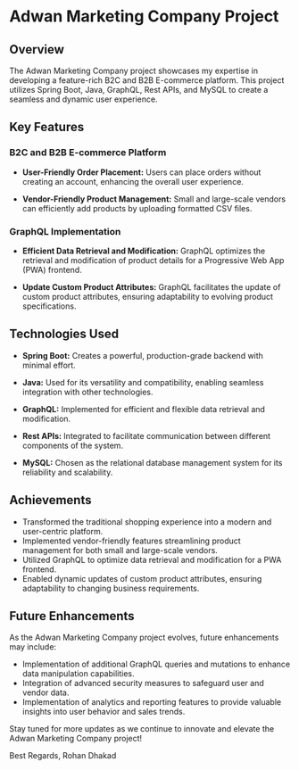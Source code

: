 # Adwan Marketing Company Project

## Overview

The Adwan Marketing Company project showcases my expertise in developing a feature-rich B2C and B2B E-commerce platform. This project utilizes Spring Boot, Java, GraphQL, Rest APIs, and MySQL to create a seamless and dynamic user experience.

## Key Features

### B2C and B2B E-commerce Platform

- **User-Friendly Order Placement:** Users can place orders without creating an account, enhancing the overall user experience.

- **Vendor-Friendly Product Management:** Small and large-scale vendors can efficiently add products by uploading formatted CSV files.

### GraphQL Implementation

- **Efficient Data Retrieval and Modification:** GraphQL optimizes the retrieval and modification of product details for a Progressive Web App (PWA) frontend.

- **Update Custom Product Attributes:** GraphQL facilitates the update of custom product attributes, ensuring adaptability to evolving product specifications.

## Technologies Used

- **Spring Boot:** Creates a powerful, production-grade backend with minimal effort.

- **Java:** Used for its versatility and compatibility, enabling seamless integration with other technologies.

- **GraphQL:** Implemented for efficient and flexible data retrieval and modification.

- **Rest APIs:** Integrated to facilitate communication between different components of the system.

- **MySQL:** Chosen as the relational database management system for its reliability and scalability.

## Achievements

- Transformed the traditional shopping experience into a modern and user-centric platform.
- Implemented vendor-friendly features streamlining product management for both small and large-scale vendors.
- Utilized GraphQL to optimize data retrieval and modification for a PWA frontend.
- Enabled dynamic updates of custom product attributes, ensuring adaptability to changing business requirements.

## Future Enhancements

As the Adwan Marketing Company project evolves, future enhancements may include:

- Implementation of additional GraphQL queries and mutations to enhance data manipulation capabilities.
- Integration of advanced security measures to safeguard user and vendor data.
- Implementation of analytics and reporting features to provide valuable insights into user behavior and sales trends.

Stay tuned for more updates as we continue to innovate and elevate the Adwan Marketing Company project!

Best Regards,
Rohan Dhakad
